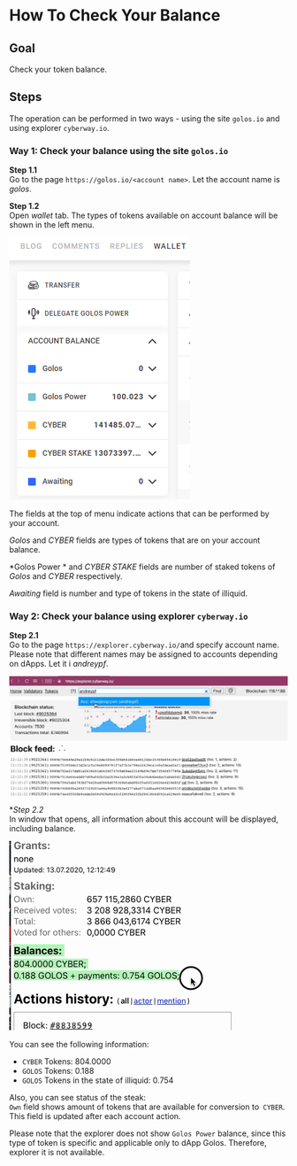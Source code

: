 # How To Check Your Balance

## Goal
Check your token balance.

## Steps
The operation can be performed in two ways - using the site `golos.io` and using explorer `cyberway.io`.

### Way 1: Check your balance using the site `golos.io`

**Step 1.1**  
Go to the page `https://golos.io/<account name>`. Let the account name is *golos*.  

**Step 1.2**  
Open *wallet* tab. The types of tokens available on account balance will be shown in the left menu.  

![](./images/wallet_menu.png)

The fields at the top of menu indicate actions that can be performed by your account.  

*Golos* and *CYBER* fields are types of tokens that are on your account balance.  

*Golos Power * and *CYBER STAKE* fields are number of staked tokens of *Golos* and *CYBER* respectively.  

*Awaiting* field is number and type of tokens in the state of illiquid.

### Way 2: Check your balance using explorer `cyberway.io`

**Step 2.1**  
Go to the page `https://explorer.cyberway.io/`and specify account name. Please note that different names may be assigned to accounts depending on dApps. Let it i *andreypf*.  

![](./images/explorer_cyberway.png)

**Step 2.2*  
In window that opens, all information about this account will be displayed, including balance.  

![](./images/explorer_balance.png)

You can see the following information:
 * `CYBER` Tokens: 804.0000
 * `GOLOS` Tokens: 0.188
 * `GOLOS` Tokens in the state of illiquid: 0.754

Also, you can see status of the steak:  
`Own` field shows amount of tokens that are available for conversion to` CYBER`. This field is updated after each account action.  

Please note that the explorer does not show `Golos Power` balance, since this type of token is specific and applicable only to dApp Golos. Therefore, explorer it is not available.
